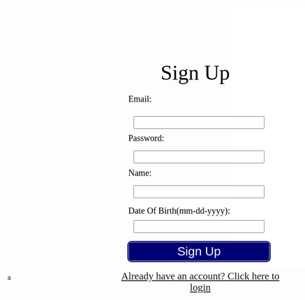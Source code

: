 <html>
    <head>
        <link href="https://fonts.googleapis.com/css?family=Exo&display=swap" rel="stylesheet" />
    </head>
    <body>
        <div class="img"></div>
        <div class="v87_2"></div>
        <div class="v94_14">
        <div class="v104_17"></div>
        <div class="v94_21"></div>
        <span class="signup">Sign Up</span>
        </div>
    </body>
</html>

<script>
    // URL for deployment
    //var url = "https://spring.nighthawkcodingsociety.com"
    // Comment out next line for local testing
   var url = "http://localhost:5962"
    // Authenticate endpoint
    const sign_up_url = url + '/api/person/post';


    function sign_up_user(){
        // Set body to include login data
        const body = {
            email: document.getElementById("uid").value,
            password: document.getElementById("password").value,
            name: document.getElementById("name1").value,
            dob: document.getElementById("dob").value,
        };

        // Set Headers to support cross origin
        const requestOptions = {
            method: 'POST',
            body: JSON.stringify(body),
            headers: {
                "content-type": "application/json",
            },
        };

        // Fetch JWT
        fetch(sign_up_url, requestOptions)
        .then(response => {
            // trap error response from Web API
            if (!response.ok) {
                const errorMsg = 'Login error: ' + response.status;
                console.log(errorMsg);
                return;
            }
            // Success!!!
            // Redirect to Database location
          window.location.href = "/templates/login";
        })
    }
</script>

<html>
<form action="javascript:sign_up_user()">
    <p><label>
        <span class="email">Email:</span>
        <input class="emailbox" type="text" name="uid" id="uid" required>
    </label></p>
    <p><label>
        <span class="password">Password:</span>
        <input class="passwordbox" type="password" name="password" id="password" required>
    </label></p>
    <p><label>
        <span class="name">Name:</span>
        <input class="namebox" type="text" name="name1" id="name1" required>
    </label></p>a
    <p><label>
        <span class="dob">Date Of Birth(mm-dd-yyyy):</span>
        <input class="dobbox" type="text" name="dob" id="dob" required>
    </label></p>
    <p>
        <button>Sign Up</button>
    </p>
</form>
<a class="v94_31" href="/jazzyisking/templates/login">Already have an account? Click here to login</a>
</html>

<style>* {
  box-sizing: border-box;
}
.img {
  width: 100%;
  height: 100%;
  background: url("../images/v104_17.png");
  background-repeat: no-repeat;
  background-position: center center;
  background-size: cover;
  opacity: 1;
  position: absolute;
  top: 140px;
  left: 0px;
  overflow: hidden;
}
button {
  position: absolute;
  display: inline-block;
  background-color: #000075;
  padding: 5px;
  width: 330px;
  color: #ffffff;
  text-align: center;
  border: 4px double #cccccc; 
  border-radius: 10px; 
  font-size: 28px; 
  cursor: pointer; 
  margin: 5px; 
  top: 585px;
  left: 547px;
}
.v87_2 {
  width: 400px;
  height: 602px;
  background: rgba(255,255,255,1);
  opacity: 1;
  position: relative;
  top: 0px;
  left: 515px;
  overflow: hidden;
}
.signup {
  width: 201px;
  color: rgba(0,0,0,1);
  position: absolute;
  top: 176px;
  left: 629px;
  font-family: Exo;
  font-weight: Regular;
  font-size: 48px;
  opacity: 1;
  text-align: left;
}
.emailbox {
  width: 300px;
  color: rgba(120,120,120,1);
  position: absolute;
  top: 304px;
  left: 567px;
  font-family: Exo;
  font-weight: Regular;
  font-size: 20px;
  opacity: 1;
  text-align: left;
}
.passwordbox {
  width: 300px;
  color: rgba(120,120,120,1);
  position: absolute;
  top: 383px;
  left: 567px;
  font-family: Exo;
  font-weight: Regular;
  font-size: 20px;
  opacity: 1;
  text-align: left;
}
.namebox {
  width: 300px;
  color: rgba(120,120,120,1);
  position: absolute;
  top: 463px;
  left: 567px;
  font-family: Exo;
  font-weight: Regular;
  font-size: 20px;
  opacity: 1;
  text-align: left;
}
.dobbox {
  width: 300px;
  color: rgba(120,120,120,1);
  position: absolute;
  top: 543px;
  left: 567px;
  font-family: Exo;
  font-weight: Regular;
  font-size: 20px;
  opacity: 1;
  text-align: left;
}
.email {
  width: 96px;
  color: rgba(0,0,0,1);
  position: absolute;
  top: 253px;
  left: 555px;
  font-family: Exo;
  font-weight: Regular;
  font-size: 20px;
  opacity: 1;
  text-align: left;
}
.password {
  width: 96px;
  color: rgba(0,0,0,1);
  position: absolute;
  top: 343px;
  left: 555px;
  font-family: Exo;
  font-weight: Regular;
  font-size: 20px;
  opacity: 1;
  text-align: left;
}
.name {
  width: 96px;
  color: rgba(0,0,0,1);
  position: absolute;
  top: 423px;
  left: 555px;
  font-family: Exo;
  font-weight: Regular;
  font-size: 20px;
  opacity: 1;
  text-align: left;
}
.dob {
  width: 350px;
  color: rgba(0,0,0,1);
  position: absolute;
  top: 510px;
  left: 555px;
  font-family: Exo;
  font-weight: Regular;
  font-size: 20px;
  opacity: 1;
  text-align: left;
}
.v94_31 {
  width: 380px;
  color: url("../images/v94_31.png");
  position: absolute;
  top: 659px;
  left: 530px;
  font-family: Exo;
  font-weight: Regular;
  font-size: 23px;
  opacity: 1;
  text-align: center;
}
</style>
<!-- <style>* {
  box-sizing: border-box;
}

body {
  font-size: 14px;
}
.v94_14 {
    width: 100%;
    height: 1024px;
    background: rgba(255,255,255,1);
    opacity: 1;
    position: relative;
    top: 0px;
    right: 0px;
    overflow: hidden;
}
.v104_17 {
  width: 100%;
  height: 100%;
  background: url("../images/v104_17.png");
  background-repeat: no-repeat;
  background-position: center center;
  background-size: cover;
  opacity: 1;
  position: relative;
  top: 0px;
  left: 0px;
  overflow: hidden;
}
.v94_21 {
  width: 456px;
  height: 730px;
  background: rgba(255,255,255,1);
  opacity: 1;
  position: absolute;
  top: 170px;
  left: 492px;
}
.v94_16 {
  width: 99px;
  color: rgba(255,255,255,1);
  position: absolute;
  top: 23px;
  left: 47px;
  font-family: Exo;
  font-weight: Regular;
  font-size: 36px;
  opacity: 1;
  text-align: left;
}
.v94_17 {
  width: 147px;
  color: rgba(255,255,255,1);
  position: absolute;
  top: 23px;
  left: 197px;
  font-family: Exo;
  font-weight: Regular;
  font-size: 36px;
  opacity: 1;
  text-align: left;
}
.v94_18 {
  width: 139px;
  color: rgba(255,255,255,1);
  position: absolute;
  top: 23px;
  left: 377px;
  font-family: Exo;
  font-weight: Regular;
  font-size: 36px;
  opacity: 1;
  text-align: left;
}
.v94_19 {
  width: 150px;
  color: rgba(255,255,255,1);
  position: absolute;
  top: 23px;
  left: 549px;
  font-family: Exo;
  font-weight: Regular;
  font-size: 36px;
  opacity: 1;
  text-align: left;
}
.v94_20 {
  width: 91px;
  color: rgba(255,255,255,1);
  position: absolute;
  top: 23px;
  left: 1328px;
  font-family: Exo;
  font-weight: Regular;
  font-size: 36px;
  opacity: 1;
  text-align: left;
}
.v94_22 {
  width: 161px;
  color: rgba(120,120,120,1);
  position: absolute;
  top: 671px;
  left: 567px;
  font-family: Exo;
  font-weight: Regular;
  font-size: 20px;
  opacity: 1;
  text-align: left;
}
.v94_23 {
  width: 96px;
  color: rgba(0,0,0,1);
  position: absolute;
  top: 522px;
  left: 555px;
  font-family: Exo;
  font-weight: Regular;
  font-size: 20px;
  opacity: 1;
  text-align: left;
}
.v94_24 {
  width: 90px;
  color: rgba(0,0,0,1);
  position: absolute;
  top: 628px;
  left: 558px;
  font-family: Exo;
  font-weight: Regular;
  font-size: 20px;
  opacity: 1;
  text-align: left;
}
.v94_25 {
  width: 168px;
  color: rgba(0,0,0,1);
  position: absolute;
  top: 229px;
  left: 634px;
  font-family: Exo;
  font-weight: Regular;
  font-size: 48px;
  opacity: 1;
  text-align: left;
}
.name {
  color: #fff;
}
.name {
  color: #fff;
}
.v94_28 {
  width: 166px;
  color: rgba(120,120,120,1);
  position: absolute;
  top: 573px;
  left: 567px;
  font-family: Exo;
  font-weight: Regular;
  font-size: 20px;
  opacity: 1;
  text-align: left;
}
.v94_32 {
  width: 170px;
  color: rgba(120,120,120,1);
  position: absolute;
  top: 466px;
  left: 561px;
  font-family: Exo;
  font-weight: Regular;
  font-size: 20px;
  opacity: 1;
  text-align: left;
}
.v94_33 {
  width: 102px;
  color: rgba(0,0,0,1);
  position: absolute;
  top: 317px;
  left: 549px;
  font-family: Exo;
  font-weight: Regular;
  font-size: 20px;
  opacity: 1;
  text-align: left;
}
.v94_34 {
  width: 99px;
  color: rgba(0,0,0,1);
  position: absolute;
  top: 423px;
  left: 552px;
  font-family: Exo;
  font-weight: Regular;
  font-size: 20px;
  opacity: 1;
  text-align: left;
}
.name {
  color: #fff;
}
.name {
  color: #fff;
}
.v94_37 {
  width: 173px;
  color: rgba(120,120,120,1);
  position: absolute;
  top: 368px;
  left: 561px;
  font-family: Exo;
  font-weight: Regular;
  font-size: 20px;
  opacity: 1;
  text-align: left;
}
.v94_29 {
  width: 325px;
  height: 60px;
  background: rgba(23,64,110,1);
  opacity: 1;
  position: absolute;
  top: 739px;
  left: 555px;
  border-top-left-radius: 20px;
  border-top-right-radius: 20px;
  border-bottom-left-radius: 20px;
  border-bottom-right-radius: 20px;
  overflow: hidden;
}
.v94_30 {
  width: 105px;
  color: rgba(255,255,255,1);
  position: absolute;
  top: 747px;
  left: 670px;
  font-family: Exo;
  font-weight: Regular;
  font-size: 30px;
  opacity: 1;
  text-align: left;
}
.v94_31 {
  width: 380px;
  color: url("../images/v94_31.png");
  position: absolute;
  top: 819px;
  left: 530px;
  font-family: Exo;
  font-weight: Regular;
  font-size: 23px;
  opacity: 1;
  text-align: center;
}
.v105_4 {
  width: 111px;
  color: rgba(255,255,255,1);
  position: absolute;
  top: 23px;
  left: 740px;
  font-family: Exo;
  font-weight: Regular;
  font-size: 36px;
  opacity: 1;
  text-align: left;
}
</style> -->